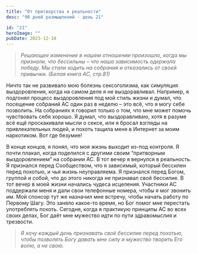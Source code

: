 ```yaml
---
title: "От притворства к реальности"
desc: "90 дней размышлений - день 21"

id: "21"
heroImage: ""
pubDate: 2023-12-10
---
```

> _Решающее изменение в нашем отношении произошло, когда мы признали, что
> бессильны – что наша зависимость одержала победу. Мы стали ходить на
> собрания и отказались от своей привычки. (Белая книга АС, стр.81)_

Ничто так не развивало мою болезнь сексоголизма, как симуляция выздоровления,
когда на самом деле я не выздоравливал. Например, я подгонял процесс
выздоровления под мой стиль жизни и думал, что посещение собраний АС один раз
в неделю – это всё, что я могу себе позволить. На собраниях я говорил только о
том, что мне может помочь чувствовать себя хорошо. Я думал, что выздоравливаю,
хотя в разуме всё ещё проскакивали мысли о сексе, или я бросал взгляды на
привлекательных людей, и похоть тащила меня в Интернет за моим наркотиком. Вот
где безумие!

В конце концов, я понял, что моя жизнь выходит из-под контроля. Я почти
плакал, когда поделился с другими своим “притворным выздоровлением” на
собрании АС. В тот вечер я вернулся в реальность. Я признался перед
Сообществом, что я зависимый, который бессилен перед похотью, и чья жизнь
неуправляема. Я признался перед Богом, группой и собой, что до этого никогда
не признавал своё бессилие. В тот вечер в моей жизни начались чудеса
исцеления. Участники АС поддержали меня и дали свои телефонные номера, чтобы я
мог звонить им. Мой спонсор тут же назначил мне встречу, чтобы начать работу
по Первому Шагу. Это заняло какое-то время, но Бог помог мне перестать
употреблять похоть. Сегодня, когда я практикую принципы АС во всех своих
делах, Бог даёт мне мужество идти по пути здравомыслия и трезвости.

> _Я хочу каждый день признавать своё бессилие перед похотью, чтобы позволять
> Богу давать мне силу и мужество творить Его волю, а не свою._

